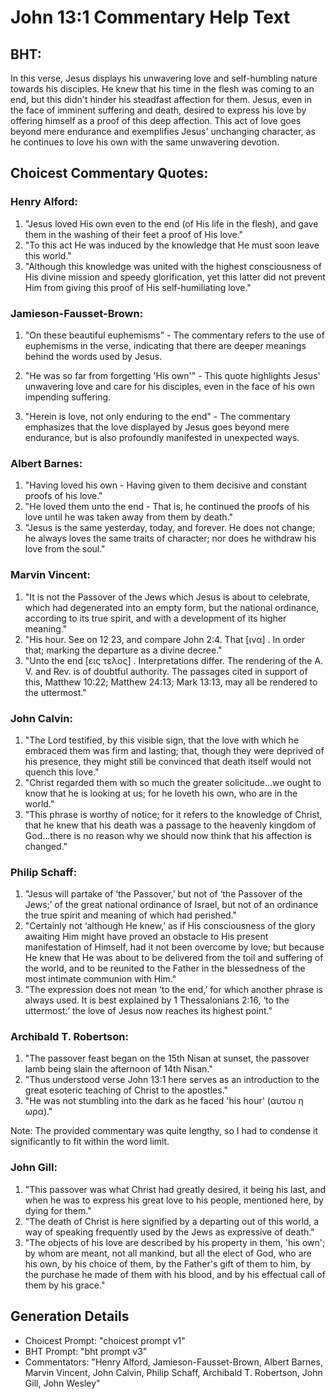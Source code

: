 # John 13:1 Commentary Help Text

## BHT:
In this verse, Jesus displays his unwavering love and self-humbling nature towards his disciples. He knew that his time in the flesh was coming to an end, but this didn't hinder his steadfast affection for them. Jesus, even in the face of imminent suffering and death, desired to express his love by offering himself as a proof of this deep affection. This act of love goes beyond mere endurance and exemplifies Jesus' unchanging character, as he continues to love his own with the same unwavering devotion.

## Choicest Commentary Quotes:
### Henry Alford:
1. "Jesus loved His own even to the end (of His life in the flesh), and gave them in the washing of their feet a proof of His love."
2. "To this act He was induced by the knowledge that He must soon leave this world."
3. "Although this knowledge was united with the highest consciousness of His divine mission and speedy glorification, yet this latter did not prevent Him from giving this proof of His self-humiliating love."

### Jamieson-Fausset-Brown:
1. "On these beautiful euphemisms" - The commentary refers to the use of euphemisms in the verse, indicating that there are deeper meanings behind the words used by Jesus. 

2. "He was so far from forgetting 'His own'" - This quote highlights Jesus' unwavering love and care for his disciples, even in the face of his own impending suffering. 

3. "Herein is love, not only enduring to the end" - The commentary emphasizes that the love displayed by Jesus goes beyond mere endurance, but is also profoundly manifested in unexpected ways.

### Albert Barnes:
1. "Having loved his own - Having given to them decisive and constant proofs of his love."
2. "He loved them unto the end - That is, he continued the proofs of his love until he was taken away from them by death."
3. "Jesus is the same yesterday, today, and forever. He does not change; he always loves the same traits of character; nor does he withdraw his love from the soul."

### Marvin Vincent:
1. "It is not the Passover of the Jews which Jesus is about to celebrate, which had degenerated into an empty form, but the national ordinance, according to its true spirit, and with a development of its higher meaning."
2. "His hour. See on 12 23, and compare John 2:4. That [ινα] . In order that; marking the departure as a divine decree."
3. "Unto the end [εις τελος] . Interpretations differ. The rendering of the A. V. and Rev. is of doubtful authority. The passages cited in support of this, Matthew 10:22; Matthew 24:13; Mark 13:13, may all be rendered to the uttermost."

### John Calvin:
1. "The Lord testified, by this visible sign, that the love with which he embraced them was firm and lasting; that, though they were deprived of his presence, they might still be convinced that death itself would not quench this love."
2. "Christ regarded them with so much the greater solicitude...we ought to know that he is looking at us; for he loveth his own, who are in the world."
3. "This phrase is worthy of notice; for it refers to the knowledge of Christ, that he knew that his death was a passage to the heavenly kingdom of God...there is no reason why we should now think that his affection is changed."

### Philip Schaff:
1. "Jesus will partake of ‘the Passover,’ but not of ‘the Passover of the Jews;’ of the great national ordinance of Israel, but not of an ordinance the true spirit and meaning of which had perished."
2. "Certainly not ‘although He knew,’ as if His consciousness of the glory awaiting Him might have proved an obstacle to His present manifestation of Himself, had it not been overcome by love; but because He knew that He was about to be delivered from the toil and suffering of the world, and to be reunited to the Father in the blessedness of the most intimate communion with Him."
3. "The expression does not mean ‘to the end,’ for which another phrase is always used. It is best explained by 1 Thessalonians 2:16, ‘to the uttermost:’ the love of Jesus now reaches its highest point."

### Archibald T. Robertson:
1. "The passover feast began on the 15th Nisan at sunset, the passover lamb being slain the afternoon of 14th Nisan."
2. "Thus understood verse John 13:1 here serves as an introduction to the great esoteric teaching of Christ to the apostles."
3. "He was not stumbling into the dark as he faced 'his hour' (αυτου η ωρα)."

Note: The provided commentary was quite lengthy, so I had to condense it significantly to fit within the word limit.

### John Gill:
1. "This passover was what Christ had greatly desired, it being his last, and when he was to express his great love to his people, mentioned here, by dying for them."
2. "The death of Christ is here signified by a departing out of this world, a way of speaking frequently used by the Jews as expressive of death."
3. "The objects of his love are described by his property in them, 'his own'; by whom are meant, not all mankind, but all the elect of God, who are his own, by his choice of them, by the Father's gift of them to him, by the purchase he made of them with his blood, and by his effectual call of them by his grace."


## Generation Details
- Choicest Prompt: "choicest prompt v1"
- BHT Prompt: "bht prompt v3"
- Commentators: "Henry Alford, Jamieson-Fausset-Brown, Albert Barnes, Marvin Vincent, John Calvin, Philip Schaff, Archibald T. Robertson, John Gill, John Wesley"
